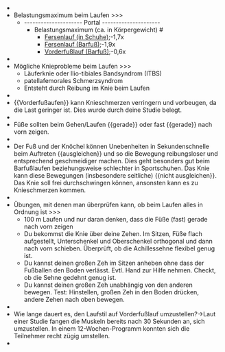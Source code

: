 - 
- Belastungsmaximum beim Laufen >>>
    - --------------------- Portal ---------------------
        - Belastungsmaximum (ca. in Körpergewicht) #
            - [Fersenlauf (in Schuhe)](Stil%20und%20Probleme/Belastungsmaximum%20beim%20Laufen/Untitled/Untitled/Fersenlauf%20(in%20Schuhe).md);-1,7x
            - [Fersenlauf (Barfuß)](Stil%20und%20Probleme/Belastungsmaximum%20beim%20Laufen/Untitled/Untitled/Fersenlauf%20(Barfu%C3%9F).md);-1,9x
            - [Vorderfußlauf (Barfuß)](Stil%20und%20Probleme/Belastungsmaximum%20beim%20Laufen/Untitled/Untitled/Vorderfu%C3%9Flauf%20(Barfu%C3%9F).md);-0,6x
- 
- Mögliche Knieprobleme beim Laufen >>>
    - Läuferknie oder Ilio-tibiales Bandsyndrom (ITBS)
    - patellafemorales Schmerzsyndrom
    - Entsteht durch Reibung im Knie beim Laufen
- 
- {{Vorderfußaufen}} kann Knieschmerzen verringern und vorbeugen, da die Last geringer ist. Dies wurde durch deine Studie belegt.
- 
- Füße sollten beim Gehen/Laufen {{gerade}} oder fast  {{gerade}} nach vorn zeigen.
- 
- Der Fuß und der Knöchel können Unebenheiten in Sekundenschnelle beim Auftreten {{ausgleichen}} und so die Bewegung reibungsloser und entsprechend geschmeidiger machen. Dies geht besonders gut beim Barfußlaufen beziehungsweise schlechter in Sportschuhen. Das Knie kann diese Bewegungen (insbesondere seitliche) {{nicht ausgleichen}}. Das Knie soll frei durchschwingen können, ansonsten kann es zu Knieschmerzen kommen.
- 
- Übungen, mit denen man überprüfen kann, ob beim Laufen alles in Ordnung ist >>>
    - 100 m Laufen und nur daran denken, dass die Füße (fast) gerade nach vorn zeigen
    - Du bekommst die Knie über deine Zehen. Im Sitzen, Füße flach aufgestellt, Unterschenkel und Oberschenkel orthogonal und dann nach vorn schieben. Überprüft, ob die Achillessehne flexibel genug ist.
    - Du kannst deinen großen Zeh im Sitzen anheben ohne dass der Fußballen den Boden verlässt. Evtl. Hand zur Hilfe nehmen. Checkt, ob die Sehne gedehnt genug ist.
    - Du kannst deinen großen Zeh unabhängig von den anderen bewegen. Test: Hinstellen, großen Zeh in den Boden drücken, andere Zehen nach oben bewegen.
- 
- Wie lange dauert es, den Laufstil auf Vorderfußlauf umzustellen?→Laut einer Studie fangen die Muskeln bereits nach 30 Sekunden an, sich umzustellen. In einem 12-Wochen-Programm konnten sich die Teilnehmer recht zügig umstellen.
- 
